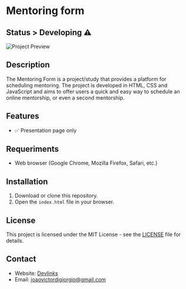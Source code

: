 # Mentoring form

## Status > Developing ⚠️

![Project Preview](https://i.imgur.com/YMKB4yO.png)

## Description

The Mentoring Form is a project/study that provides a platform for scheduling mentoring. The project is developed in HTML, CSS and JavaScript and aims to offer users a quick and easy way to schedule an online mentorship, or even a second mentorship.

## Features

- ✅ Presentation page only


## Requeriments 

- Web browser (Google Chrome, Mozilla Firefox, Safari, etc.)

## Installation

1. Download or clone this repository.
2. Open the `index.html` file in your browser.

## License

This project is licensed under the MIT License - see the [LICENSE](LICENSE) file for details.

## Contact

- Website: [Devlinks](https://joaodigiorgio.github.io/new-project/)
- Email: joaovictordigiorgio@gmail.com
